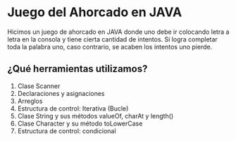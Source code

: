 # Juego del Ahorcado en JAVA

Hicimos un juego de ahorcado en JAVA donde uno debe ir colocando letra a letra en la consola y tiene cierta cantidad de intentos. Si logra completar toda la palabra uno, caso contrario, se acaben los intentos uno pierde.

## ¿Qué herramientas utilizamos?

 1. Clase Scanner
 2. Declaraciones y asignaciones
 3. Arreglos
 4. Estructura de control: Iterativa (Bucle)
 5. Clase String y sus métodos valueOf, charAt y length()
 6. Clase Character y su método toLowerCase
 7. Estructura de control: condicional